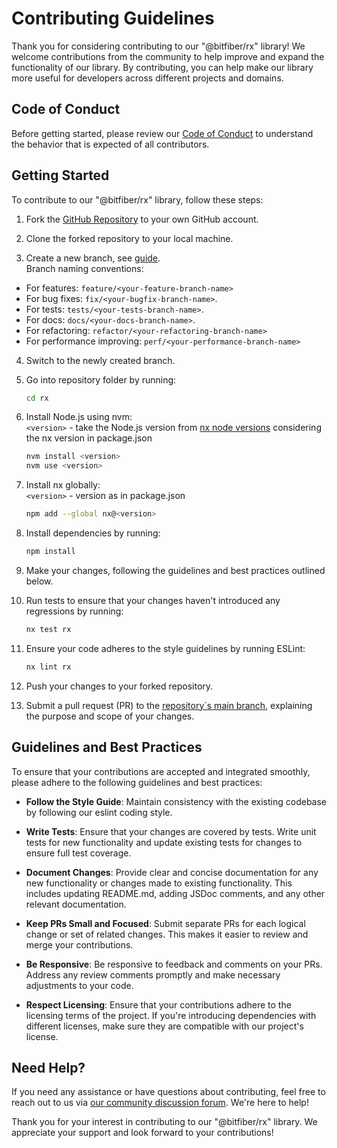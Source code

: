# Contributing Guidelines

Thank you for considering contributing to our "@bitfiber/rx" library!
We welcome contributions from the community to help improve and expand the functionality of our library.
By contributing, you can help make our library more useful for developers across different projects
and domains.

## Code of Conduct

Before getting started, please review
our [Code of Conduct](https://github.com/bitfiber/rx/blob/main/CODE_OF_CONDUCT.md) to understand the behavior that is
expected of all contributors.

## Getting Started

To contribute to our "@bitfiber/rx" library, follow these steps:

1. Fork the [GitHub Repository](https://github.com/bitfiber/rx) to your own GitHub account.

2. Clone the forked repository to your local machine.

3. Create a new branch,
   see [guide](https://docs.github.com/en/pull-requests/collaborating-with-pull-requests/proposing-changes-to-your-work-with-pull-requests/creating-and-deleting-branches-within-your-repository).  
   Branch naming conventions:

- For features: `feature/<your-feature-branch-name>`
- For bug fixes: `fix/<your-bugfix-branch-name>`.
- For tests: `tests/<your-tests-branch-name>`.
- For docs: `docs/<your-docs-branch-name>`.
- For refactoring: `refactor/<your-refactoring-branch-name>`
- For performance improving: `perf/<your-performance-branch-name>`

4. Switch to the newly created branch.

5. Go into repository folder by running:

    ```bash
    cd rx
    ```
6. Install Node.js using nvm:  
   `<version>` - take the Node.js version
   from [nx node versions](https://nx.dev/nx-api/workspace/documents/nx-nodejs-typescript-version-matrix) considering
   the nx version in package.json

    ```bash
    nvm install <version>
    nvm use <version>
    ```

7. Install nx globally:  
   `<version>` - version as in package.json

    ```bash
    npm add --global nx@<version>
    ```

8. Install dependencies by running:

   ```bash
   npm install
   ```

9. Make your changes, following the guidelines and best practices outlined below.

10. Run tests to ensure that your changes haven't introduced any regressions by running:

    ```bash
    nx test rx
    ```

11. Ensure your code adheres to the style guidelines by running ESLint:

    ```bash
    nx lint rx
    ```

12. Push your changes to your forked repository.

13. Submit a pull request (PR) to the [repository`s main branch](https://github.com/bitfiber/rx/tree/main),
    explaining the purpose and scope of your changes.

## Guidelines and Best Practices

To ensure that your contributions are accepted and integrated smoothly, please adhere to
the following guidelines and best practices:

* **Follow the Style Guide**:
  Maintain consistency with the existing codebase by following our eslint coding style.

* **Write Tests**:
  Ensure that your changes are covered by tests. Write unit tests for new functionality and update
  existing tests for changes to ensure full test coverage.

* **Document Changes**:
  Provide clear and concise documentation for any new functionality or changes made to existing
  functionality. This includes updating README.md, adding JSDoc comments, and any other relevant
  documentation.

* **Keep PRs Small and Focused**:
  Submit separate PRs for each logical change or set of related changes. This makes it
  easier to review and merge your contributions.

* **Be Responsive**:
  Be responsive to feedback and comments on your PRs. Address any review comments promptly and make
  necessary adjustments to your code.

* **Respect Licensing**:
  Ensure that your contributions adhere to the licensing terms of the project. If you're
  introducing dependencies with different licenses, make sure they are compatible with our project's
  license.

## Need Help?

If you need any assistance or have questions about contributing, feel free to reach out to us
via [our community discussion forum](https://github.com/bitfiber/rx/discussions). We're here to help!

Thank you for your interest in contributing to our "@bitfiber/rx" library.
We appreciate your support and look forward to your contributions!
